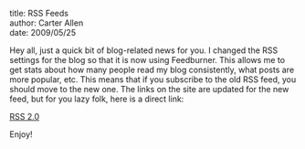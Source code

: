 title: RSS Feeds  
author: Carter Allen  
date: 2009/05/25  

Hey all, just a quick bit of blog-related news for you. I changed the RSS settings for the blog so that it is now using Feedburner. This allows me to get stats about how many people read my blog consistently, what posts are more popular, etc. This means that if you subscribe to the old RSS feed, you should move to the new one. The links on the site are updated for the new feed, but for you lazy folk, here is a direct link:  

[RSS 2.0](feed://feeds2.feedburner.com/CarterAllensBlog)  

Enjoy!
